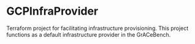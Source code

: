 # GCPInfraProvider
Terraform project for facilitating infrastructure provisioning. This project functions as a default infrastructure provider in the GrACeBench.
